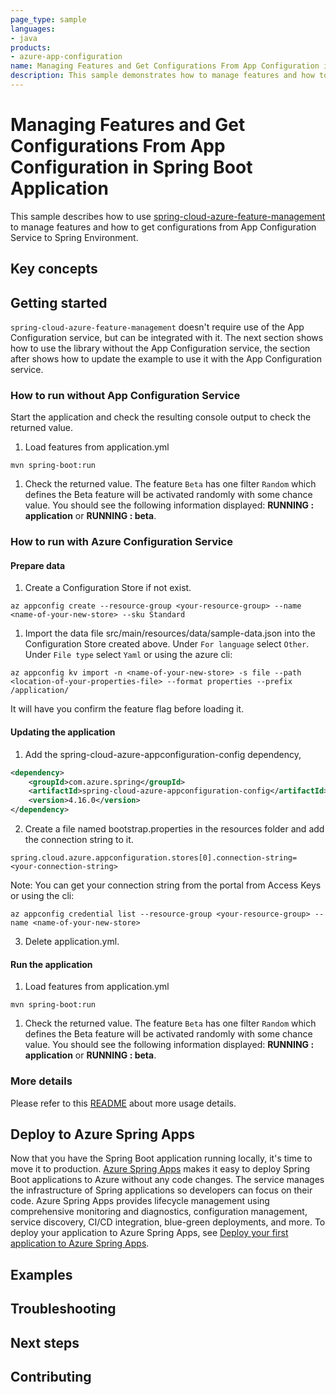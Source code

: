 ```yaml
---
page_type: sample
languages:
- java
products:
- azure-app-configuration
name: Managing Features and Get Configurations From App Configuration in Spring Boot Application
description: This sample demonstrates how to manage features and how to get configurations from App Configuration to Spring Environment in Spring Boot application.
---
```


# Managing Features and Get Configurations From App Configuration in Spring Boot Application

This sample describes how to use [spring-cloud-azure-feature-management](https://github.com/Azure/azure-sdk-for-java/blob/main/sdk/spring/spring-cloud-azure-feature-management/README.md) to manage features and how to get configurations from App Configuration Service to Spring Environment.

## Key concepts
## Getting started

`spring-cloud-azure-feature-management` doesn't require use of the App Configuration service, but can be integrated with it. The next section shows how to use the library without the App Configuration service, the section after shows how to update the example to use it with the App Configuration service.

### How to run without App Configuration Service
Start the application and check the resulting console output to check the returned value.

1. Load features from application.yml
```
mvn spring-boot:run
```

1. Check the returned value. The feature `Beta` has one filter `Random` which defines the Beta feature will be activated randomly with some chance value. You should see the following information displayed: **RUNNING : application** or **RUNNING : beta**.

### How to run with Azure Configuration Service

#### Prepare data

1. Create a Configuration Store if not exist.

```azurecli
az appconfig create --resource-group <your-resource-group> --name <name-of-your-new-store> --sku Standard
```

1. Import the data file src/main/resources/data/sample-data.json into the Configuration Store created above. Under `For language` select `Other`. Under `File type` select `Yaml` or using the azure cli:

```azurecli
az appconfig kv import -n <name-of-your-new-store> -s file --path <location-of-your-properties-file> --format properties --prefix /application/
```

It will have you confirm the feature flag before loading it.

#### Updating the application

1. Add the spring-cloud-azure-appconfiguration-config dependency,

```xml
<dependency>
    <groupId>com.azure.spring</groupId>
    <artifactId>spring-cloud-azure-appconfiguration-config</artifactId>
    <version>4.16.0</version>
</dependency>
```

2. Create a file named bootstrap.properties in the resources folder and add the connection string to it.

```properties
spring.cloud.azure.appconfiguration.stores[0].connection-string= <your-connection-string>
```

Note: You can get your connection string from the portal from Access Keys or using the cli:

```azurecli
az appconfig credential list --resource-group <your-resource-group> --name <name-of-your-new-store>
```

3. Delete application.yml.

#### Run the application

1. Load features from application.yml
```
mvn spring-boot:run
```

1. Check the returned value. The feature `Beta` has one filter `Random` which defines the Beta feature will be activated randomly with some chance value. You should see the following information displayed: **RUNNING : application** or **RUNNING : beta**.

### More details

Please refer to this [README](https://github.com/Azure/azure-sdk-for-java/blob/main/sdk/spring/spring-cloud-azure-starter-appconfiguration-config/README.md) about more usage details. 

## Deploy to Azure Spring Apps

Now that you have the Spring Boot application running locally, it's time to move it to production. [Azure Spring Apps](https://learn.microsoft.com/azure/spring-apps/overview) makes it easy to deploy Spring Boot applications to Azure without any code changes. The service manages the infrastructure of Spring applications so developers can focus on their code. Azure Spring Apps provides lifecycle management using comprehensive monitoring and diagnostics, configuration management, service discovery, CI/CD integration, blue-green deployments, and more. To deploy your application to Azure Spring Apps, see [Deploy your first application to Azure Spring Apps](https://learn.microsoft.com/azure/spring-apps/quickstart?tabs=Azure-CLI).

## Examples
## Troubleshooting
## Next steps
## Contributing

<!-- LINKS -->

